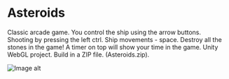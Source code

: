 # Asteroids
Classic arcade game. 
You control the ship using the arrow buttons. Shooting by pressing the left ctrl. Ship movements - space.
Destroy all the stones in the game! A timer on top will show your time in the game.
Unity WebGL project. Build in a ZIP file. (Asteroids.zip).


![Image alt](https://github.com/MSam07/Asteroids/raw/master/Asteroids.png)
